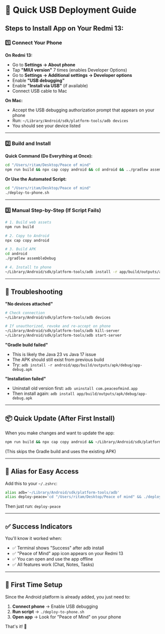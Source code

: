 # 📱 Quick USB Deployment Guide

## Steps to Install App on Your Redmi 13:

### 1️⃣ Connect Your Phone

**On Redmi 13:**

- Go to **Settings → About phone**
- Tap **"MIUI version"** 7 times (enables Developer Options)
- Go to **Settings → Additional settings → Developer options**
- Enable **"USB debugging"**
- Enable **"Install via USB"** (if available)
- Connect USB cable to Mac

**On Mac:**

- Accept the USB debugging authorization prompt that appears on your phone
- Run: `~/Library/Android/sdk/platform-tools/adb devices`
- You should see your device listed

---

### 2️⃣ Build and Install

**Quick Command (Do Everything at Once):**

```bash
cd "/Users/ritam/Desktop/Peace of mind"
npm run build && npx cap copy android && cd android && ../gradlew assembleDebug && adb install -r app/build/outputs/apk/debug/app-debug.apk
```

**Or Use the Automated Script:**

```bash
cd "/Users/ritam/Desktop/Peace of mind"
./deploy-to-phone.sh
```

---

### 3️⃣ Manual Step-by-Step (If Script Fails)

```bash
# 1. Build web assets
npm run build

# 2. Copy to Android
npx cap copy android

# 3. Build APK
cd android
./gradlew assembleDebug

# 4. Install to phone
~/Library/Android/sdk/platform-tools/adb install -r app/build/outputs/apk/debug/app-debug.apk
```

---

## 🔧 Troubleshooting

**"No devices attached"**

```bash
# Check connection
~/Library/Android/sdk/platform-tools/adb devices

# If unauthorized, revoke and re-accept on phone
~/Library/Android/sdk/platform-tools/adb kill-server
~/Library/Android/sdk/platform-tools/adb start-server
```

**"Gradle build failed"**

- This is likely the Java 23 vs Java 17 issue
- The APK should still exist from previous build
- Try: `adb install -r android/app/build/outputs/apk/debug/app-debug.apk`

**"Installation failed"**

- Uninstall old version first: `adb uninstall com.peaceofmind.app`
- Then install again: `adb install app/build/outputs/apk/debug/app-debug.apk`

---

## 📦 Quick Update (After First Install)

When you make changes and want to update the app:

```bash
npm run build && npx cap copy android && ~/Library/Android/sdk/platform-tools/adb install -r android/app/build/outputs/apk/debug/app-debug.apk
```

(This skips the Gradle build and uses the existing APK)

---

## 🎯 Alias for Easy Access

Add this to your `~/.zshrc`:

```bash
alias adb='~/Library/Android/sdk/platform-tools/adb'
alias deploy-peace='cd "/Users/ritam/Desktop/Peace of mind" && ./deploy-to-phone.sh'
```

Then just run: `deploy-peace`

---

## ✅ Success Indicators

You'll know it worked when:

- ✅ Terminal shows "Success" after adb install
- ✅ "Peace of Mind" app icon appears on your Redmi 13
- ✅ You can open and use the app offline
- ✅ All features work (Chat, Notes, Tasks)

---

## 🚀 First Time Setup

Since the Android platform is already added, you just need to:

1. **Connect phone** → Enable USB debugging
2. **Run script** → `./deploy-to-phone.sh`
3. **Open app** → Look for "Peace of Mind" on your phone

That's it! 🎉
